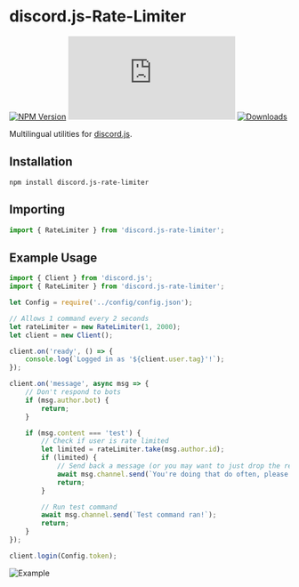 # discord.js-Rate-Limiter

[![NPM Version](https://img.shields.io/npm/v/discord.js-rate-limiter.svg?maxAge=3600)](https://www.npmjs.com/package/discord.js-rate-limiter)
[![discord.js Version](https://img.shields.io/npm/dependency-version/discord.js-rate-limiter/discord.js)](https://discord.js.org/)
[![Downloads](https://img.shields.io/npm/dt/discord.js-rate-limiter.svg?maxAge=3600)](https://www.npmjs.com/package/discord.js-rate-limiter)

Multilingual utilities for [discord.js](https://github.com/discordjs/discord.js/).

## Installation

`npm install discord.js-rate-limiter`

## Importing

```typescript
import { RateLimiter } from 'discord.js-rate-limiter';
```

## Example Usage

```typescript
import { Client } from 'discord.js';
import { RateLimiter } from 'discord.js-rate-limiter';

let Config = require('../config/config.json');

// Allows 1 command every 2 seconds
let rateLimiter = new RateLimiter(1, 2000);
let client = new Client();

client.on('ready', () => {
    console.log(`Logged in as '${client.user.tag}'!`);
});

client.on('message', async msg => {
    // Don't respond to bots
    if (msg.author.bot) {
        return;
    }

    if (msg.content === 'test') {
        // Check if user is rate limited
        let limited = rateLimiter.take(msg.author.id);
        if (limited) {
            // Send back a message (or you may want to just drop the request)
            await msg.channel.send(`You're doing that do often, please try again later!`);
            return;
        }

        // Run test command
        await msg.channel.send(`Test command ran!`);
        return;
    }
});

client.login(Config.token);
```

![Example](https://i.imgur.com/9HB4Mmo.png)
